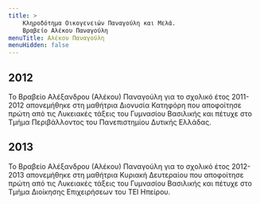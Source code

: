 ```yaml
---
title: >
    Κληροδότημα Οικογενειών Παναγούλη και Μελά. 
    Βραβείο Αλέκου Παναγούλη
menuTitle: Αλέκου Παναγούλη
menuHidden: false
---
```


## 2012
Το Βραβείο Αλέξανδρου \(Αλέκου\) Παναγούλη για το σχολικό έτος 2011-2012 απονεμήθηκε στη μαθήτρια Διονυσία Κατηφόρη που αποφοίτησε πρώτη από τις Λυκειακές τάξεις του Γυμνασίου Βασιλικής και πέτυχε στο Τμήμα Περιβάλλοντος του Πανεπιστημίου Δυτικής Ελλάδας.

## 2013
Το Βραβείο Αλέξανδρου \(Αλέκου\) Παναγούλη για το σχολικό έτος 2012-2013 απονεμήθηκε στη μαθήτρια Κυριακή Δευτεραίου που αποφοίτησε πρώτη από τις Λυκειακές τάξεις του Γυμνασίου Βασιλικής και πέτυχε στο Τμήμα Διοίκησης Επιχειρήσεων του ΤΕΙ Ηπείρου.
